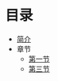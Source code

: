 # 目录

* [简介](README.md)
* 章节
    * [第一节](../metadata/folder1/test.md)
    * [第三节](../metadata/folder3/test.md)

